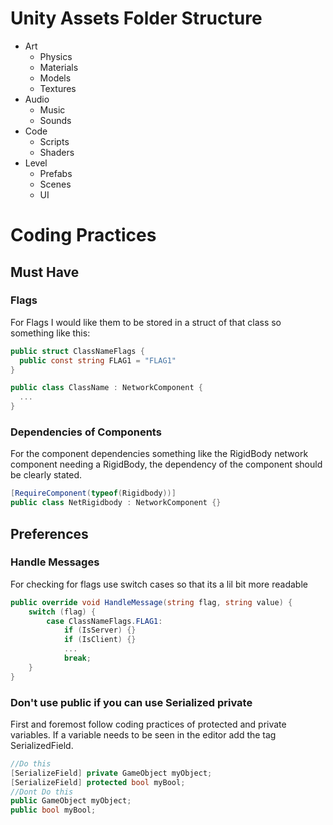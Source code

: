 # Unity Assets Folder Structure

- Art
    - Physics
    - Materials
    - Models
    - Textures
- Audio 
    - Music
    - Sounds 
- Code
    - Scripts
    - Shaders
- Level
    - Prefabs
    - Scenes
    - UI

# Coding Practices

## Must Have

### Flags
For Flags I would like them to be stored in a struct of that class so something like this:
```c#
public struct ClassNameFlags {
  public const string FLAG1 = "FLAG1"
} 

public class ClassName : NetworkComponent {
  ...
}
```
### Dependencies of Components
For the component dependencies something like the RigidBody network component needing a RigidBody, the dependency of the component should be clearly stated.
```c#
[RequireComponent(typeof(Rigidbody))]
public class NetRigidbody : NetworkComponent {}
```
## Preferences

### Handle Messages
For checking for flags use switch cases so that its a lil bit more readable
```c#
public override void HandleMessage(string flag, string value) {
    switch (flag) {
        case ClassNameFlags.FLAG1:
            if (IsServer) {}
            if (IsClient) {}
            ...
            break;    
    }
}
```
### Don't use public if you can use Serialized private
First and foremost follow coding practices of protected and private variables. If a variable needs to be seen in the editor add the tag SerializedField.
```c#
//Do this
[SerializeField] private GameObject myObject;
[SerializeField] protected bool myBool;
//Dont Do this
public GameObject myObject;
public bool myBool;
```


